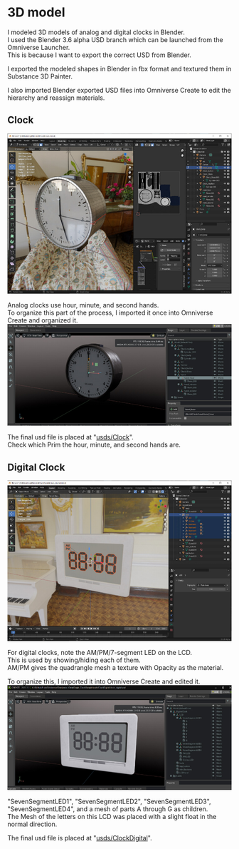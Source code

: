 # 3D model

I modeled 3D models of analog and digital clocks in Blender.     
I used the Blender 3.6 alpha USD branch which can be launched from the Omniverse Launcher.     
This is because I want to export the correct USD from Blender.     

I exported the modeled shapes in Blender in fbx format and textured them in Substance 3D Painter.     

I also imported Blender exported USD files into Omniverse Create to edit the hierarchy and reassign materials.      

## Clock

![blender_clock_01.jpg](./images/blender_clock_01.jpg)     

Analog clocks use hour, minute, and second hands.    
To organize this part of the process, I imported it once into Omniverse Create and organized it.      
![omniverse_clock_01.jpg](./images/omniverse_clock_01.jpg)     

The final usd file is placed at "[usds/Clock](../usds/Clock)".    
Check which Prim the hour, minute, and second hands are.     

## Digital Clock

![blender_digital_clock_01.jpg](./images/blender_digital_clock_01.jpg)     

For digital clocks, note the AM/PM/7-segment LED on the LCD.     
This is used by showing/hiding each of them.    
AM/PM gives the quadrangle mesh a texture with Opacity as the material.     

To organize this, I imported it into Omniverse Create and edited it.     
![omniverse_degital_clock_01.jpg](./images/omniverse_degital_clock_01.jpg)     

"SevenSegmentLED1", "SevenSegmentLED2", "SevenSegmentLED3", "SevenSegmentLED4", and a mesh of parts A through G as children.     
The Mesh of the letters on this LCD was placed with a slight float in the normal direction.      

The final usd file is placed at "[usds/ClockDigital](../usds/ClockDigital)".    

